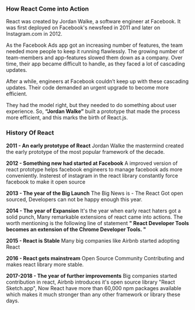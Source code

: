 ### How React Come into Action
React was created by Jordan Walke, a software engineer at Facebook. It was first deployed on Facebook's newsfeed in 2011 and later on Instagram.com in 2012.

As the Facebook Ads app got an increasing number of features, the team needed more people to keep it running flawlessly. The growing number of team-members and app-features slowed them down as a company. Over time, their app became difficult to handle, as they faced a lot of cascading updates.

After a while, engineers at Facebook couldn’t keep up with these cascading updates. Their code demanded an urgent upgrade to become more efficient.

They had the model right, but they needed to do something about user experience. So, **“Jordan Walke”** built a prototype that made the process more efficient, and this marks the birth of React.js.

### History Of React

**2011 - An early prototype of React**
Jordan Walke the mastermind created the early prototype of the most popular framework of the decade.

**2012 - Something new had started at Facebook**
A improved version of react prototype helps facebook engineers to manage facebook ads more conveniently. Insterest of instagram in the react library constantly force facebook to make it open source

**2013 - The year of the Big Launch**
The Big News is - The React Got open sourced, Developers can not be happy enough this year.

**2014 - The year of Expansion**
It's the year when early react haters got a solid punch, Many remarkable extensions of react came into actions. The worth mentioning is the following line of statement **" React Developer Tools becomes an extension of the Chrome Developer Tools. "**

**2015 - React is Stable**
Many big companies like Airbnb started adopting React 

**2016 - React gets mainstream**
Open Source Community Contributing and makes react library more stable.

**2017-2018 - The year of further improvements**
Big companies started contribution in react, Airbnb introduces it's open source library "React Sketch.app", Now React have more than 60,000 npm packages available which makes it much stronger than any other framework or library these days.
